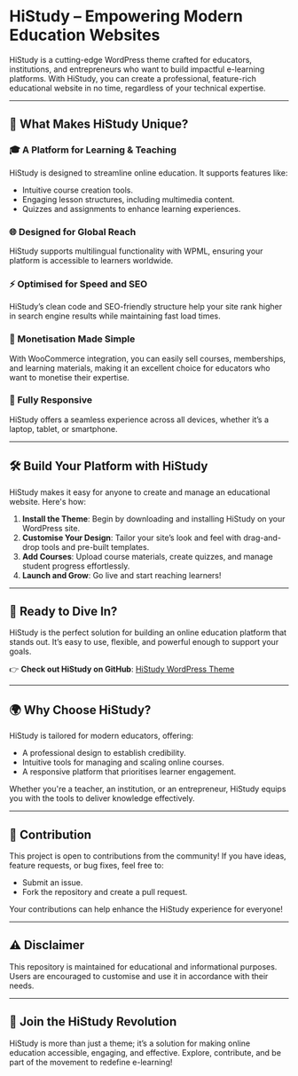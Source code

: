 # HiStudy – Empowering Modern Education Websites  

HiStudy is a cutting-edge WordPress theme crafted for educators, institutions, and entrepreneurs who want to build impactful e-learning platforms. With HiStudy, you can create a professional, feature-rich educational website in no time, regardless of your technical expertise.  

---

## 🌟 What Makes HiStudy Unique?  

### 🎓 A Platform for Learning & Teaching  
HiStudy is designed to streamline online education. It supports features like:  
- Intuitive course creation tools.  
- Engaging lesson structures, including multimedia content.  
- Quizzes and assignments to enhance learning experiences.  

### 🌐 Designed for Global Reach  
HiStudy supports multilingual functionality with WPML, ensuring your platform is accessible to learners worldwide.  

### ⚡ Optimised for Speed and SEO  
HiStudy’s clean code and SEO-friendly structure help your site rank higher in search engine results while maintaining fast load times.  

### 🛒 Monetisation Made Simple  
With WooCommerce integration, you can easily sell courses, memberships, and learning materials, making it an excellent choice for educators who want to monetise their expertise.  

### 📱 Fully Responsive  
HiStudy offers a seamless experience across all devices, whether it’s a laptop, tablet, or smartphone.  

---

## 🛠️ Build Your Platform with HiStudy  

HiStudy makes it easy for anyone to create and manage an educational website. Here's how:  

1. **Install the Theme**: Begin by downloading and installing HiStudy on your WordPress site.  
2. **Customise Your Design**: Tailor your site’s look and feel with drag-and-drop tools and pre-built templates.  
3. **Add Courses**: Upload course materials, create quizzes, and manage student progress effortlessly.  
4. **Launch and Grow**: Go live and start reaching learners!  

---

## 🔗 Ready to Dive In?  

HiStudy is the perfect solution for building an online education platform that stands out. It’s easy to use, flexible, and powerful enough to support your goals.  

👉 **Check out HiStudy on GitHub**: [HiStudy WordPress Theme](https://github.com/histudy-wordpress-theme)  

---

## 🌍 Why Choose HiStudy?  

HiStudy is tailored for modern educators, offering:  
- A professional design to establish credibility.  
- Intuitive tools for managing and scaling online courses.  
- A responsive platform that prioritises learner engagement.  

Whether you're a teacher, an institution, or an entrepreneur, HiStudy equips you with the tools to deliver knowledge effectively.  

---

## 🤝 Contribution  

This project is open to contributions from the community! If you have ideas, feature requests, or bug fixes, feel free to:  
- Submit an issue.  
- Fork the repository and create a pull request.  

Your contributions can help enhance the HiStudy experience for everyone!  

---

## ⚠️ Disclaimer  

This repository is maintained for educational and informational purposes. Users are encouraged to customise and use it in accordance with their needs.  

---

## 🚀 Join the HiStudy Revolution  

HiStudy is more than just a theme; it’s a solution for making online education accessible, engaging, and effective. Explore, contribute, and be part of the movement to redefine e-learning!  
